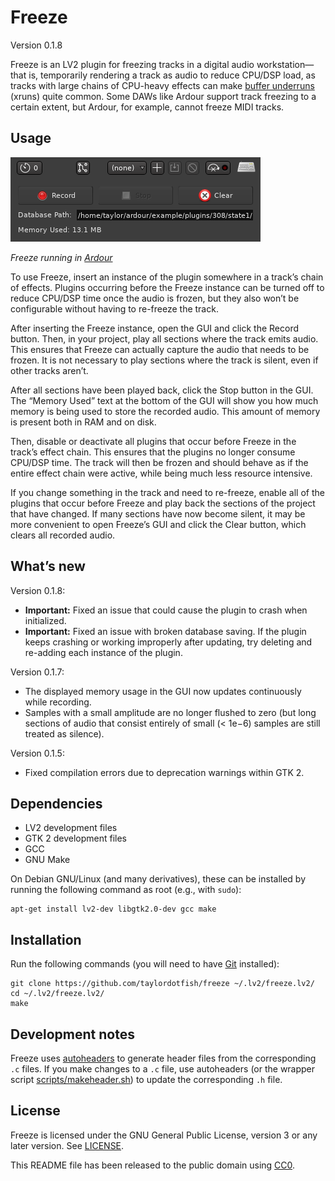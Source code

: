 Freeze
======

Version 0.1.8

Freeze is an LV2 plugin for freezing tracks in a digital audio workstation—that
is, temporarily rendering a track as audio to reduce CPU/DSP load, as tracks
with large chains of CPU-heavy effects can make [buffer underruns][0] (xruns)
quite common. Some DAWs like Ardour support track freezing to a certain extent,
but Ardour, for example, cannot freeze MIDI tracks.

[0]: https://en.wikipedia.org/wiki/Buffer_underrun


Usage
-----

![Screenshot of Freeze in Ardour](misc/screenshot.png)

*Freeze running in [Ardour](https://ardour.org)*

To use Freeze, insert an instance of the plugin somewhere in a track’s chain of
effects. Plugins occurring before the Freeze instance can be turned off to
reduce CPU/DSP time once the audio is frozen, but they also won’t be
configurable without having to re-freeze the track.

After inserting the Freeze instance, open the GUI and click the Record button.
Then, in your project, play all sections where the track emits audio. This
ensures that Freeze can actually capture the audio that needs to be frozen. It
is not necessary to play sections where the track is silent, even if other
tracks aren’t.

After all sections have been played back, click the Stop button in the GUI.
The “Memory Used” text at the bottom of the GUI will show you how much memory
is being used to store the recorded audio. This amount of memory is present
both in RAM and on disk.

Then, disable or deactivate all plugins that occur before Freeze in the track’s
effect chain. This ensures that the plugins no longer consume CPU/DSP time. The
track will then be frozen and should behave as if the entire effect chain
were active, while being much less resource intensive.

If you change something in the track and need to re-freeze, enable all of the
plugins that occur before Freeze and play back the sections of the project that
have changed. If many sections have now become silent, it may be more
convenient to open Freeze’s GUI and click the Clear button, which clears all
recorded audio.


What’s new
----------

Version 0.1.8:

* **Important:** Fixed an issue that could cause the plugin to crash when
  initialized.
* **Important:** Fixed an issue with broken database saving. If the plugin
  keeps crashing or working improperly after updating, try deleting and
  re-adding each instance of the plugin.

Version 0.1.7:

* The displayed memory usage in the GUI now updates continuously while
  recording.
* Samples with a small amplitude are no longer flushed to zero (but long
  sections of audio that consist entirely of small (< 1e−6) samples are
  still treated as silence).

Version 0.1.5:

* Fixed compilation errors due to deprecation warnings within GTK 2.


Dependencies
------------

* LV2 development files
* GTK 2 development files
* GCC
* GNU Make

On Debian GNU/Linux (and many derivatives), these can be installed by running
the following command as root (e.g., with ``sudo``):

```
apt-get install lv2-dev libgtk2.0-dev gcc make
```


Installation
------------

Run the following commands (you will need to have [Git] installed):

```
git clone https://github.com/taylordotfish/freeze ~/.lv2/freeze.lv2/
cd ~/.lv2/freeze.lv2/
make
```

[Git]: https://git-scm.com/


Development notes
-----------------

Freeze uses [autoheaders] to generate header files from the corresponding `.c`
files. If you make changes to a `.c` file, use autoheaders (or the wrapper
script [scripts/makeheader.sh]) to update the corresponding `.h` file.

[autoheaders]: https://github.com/taylordotfish/autoheaders
[scripts/makeheader.sh]: scripts/makeheader.sh


License
-------

Freeze is licensed under the GNU General Public License, version 3 or any later
version. See [LICENSE].

This README file has been released to the public domain using [CC0].

[LICENSE]: LICENSE
[CC0]: https://creativecommons.org/publicdomain/zero/1.0/

